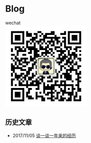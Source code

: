 # Blog
wechat  
![](./images/wx_qrcode.jpg)

## 历史文章
- 2017/11/05 [谈一谈一年来的经历](https://github.com/kuckboy1994/Blog/issues/2)
